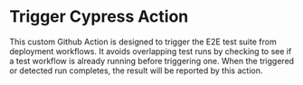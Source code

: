 Trigger Cypress Action
======================

This custom Github Action is designed to trigger the E2E test suite from deployment workflows. It avoids overlapping test runs by checking to see if a test workflow is already running before triggering one. When the triggered or detected run completes, the result will be reported by this action.
